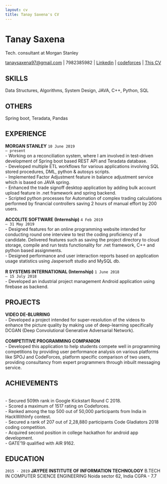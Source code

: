 ```yaml
---
layout: cv
title: Tanay Saxena's CV
---
```

# Tanay Saxena
Tech. consultant at Morgan Stanley

<div id="webaddress">
<a href="tanaysaxena97@gmail.com">tanaysaxena97@gmail.com</a>
| 7982385982
| <a href="http://www.linkedin.com/in/tanay-saxena-2504">Linkedin</a>
| <a href="http://codeforces.com/profile/tysamurai">codeforces</a>
| <a href="https://tysamurai97.github.io/markdown-cv/">This CV</a>
</div>

## SKILLS
Data Structures, Algorithms, System Design, JAVA, C++, Python, SQL

## OTHERS
Spring boot, Teradata, Pandas

## EXPERIENCE

__MORGAN STANLEY__
`10 June 2019`
<br>
`– present`
<br>- Working on a reconciliation system, where I am involved in test-driven development of Spring boot based REST API and Teradata database.
<br>- Developed multiple ETL workflows for various applications involving SQL stored procedures, DML, python & autosys scripts.
<br>- Implemented Factor Adjustment feature in balance adjustment service which is based on JAVA spring.
<br>- Enhanced the trade signoff desktop application by adding bulk account upload feature in .net framework and spring backend.
<br>- Scripted python processes for Automation of complex trading calculations performed by financial controllers saving 2 hours of manual effort by 200 users.<br>
<br>
__ACCOLITE SOFTWARE (Internship)__
`4 Feb 2019`
<br>
`– 31 May 2019`
<br>- Designed features for an online programming website intended for conducting round one
interview to test the coding proficiency of a candidate. Delivered features such
as saving the project directory to cloud storage, compile and run tests functionality
for .net framework, C++ and python based assignments.
<br>- Designed performance and user interaction reports based on application usage statistics using Jaspersoft studio and MySQL db.<br>
<br>
__R SYSTEMS INTERNATIONAL (Internship)__
`1 June 2018`
<br>
`– 15 July 2018`
<br>- Developed an industrial project management Android application using firebase
as backend.

## PROJECTS
__VIDEO DE-BLURRING__
<br>- Developed a project intended for super-resolution of the videos to enhance the picture quality by making use of
deep-learning specifically DCGAN (Deep Convolutional Generative
Adversarial Network).<br>
<br>
__COMPETITIVE PROGRAMMING COMPANION__
<br>- Developed this application to help students compete well in programming
competitions by providing user performance analysis on various
platforms like SPOJ and CodeForces, platform specific comparison of two users,
providing consultancy from expert programmers through inbuilt messaging service.
<br>

## ACHIEVEMENTS
<br>- Secured 509th rank in Google
Kickstart Round C 2018.
<br>- Scored a maximum of 1517
rating on Codeforces.
<br>- Ranked among the
top 500 out of 50,000
participants from India
in HackWithInfy contest.
<br>- Secured a rank of 207
out of 2,28,880 participants
Code Gladiators 2018 coding
competition.
<br>- Acquired second position in
college hackathon for
android app development.
<br>- GATE’19 qualified with
AIR 9162.

## EDUCATION
`2015 - 2019`
__JAYPEE INSTITUTE OF INFORMATION TECHNOLOGY__
B.TECH IN COMPUTER SCIENCE
ENGINEERING
Noida sector 62, India
CGPA - 7.7

<!-- ### Footer

Last updated: June 2020 -->
